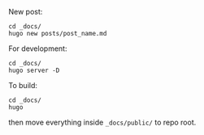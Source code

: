 New post:
```
cd _docs/
hugo new posts/post_name.md
```

For development:
```
cd _docs/
hugo server -D
```

To build:
```
cd _docs/
hugo
```
then move everything inside `_docs/public/` to repo root.
